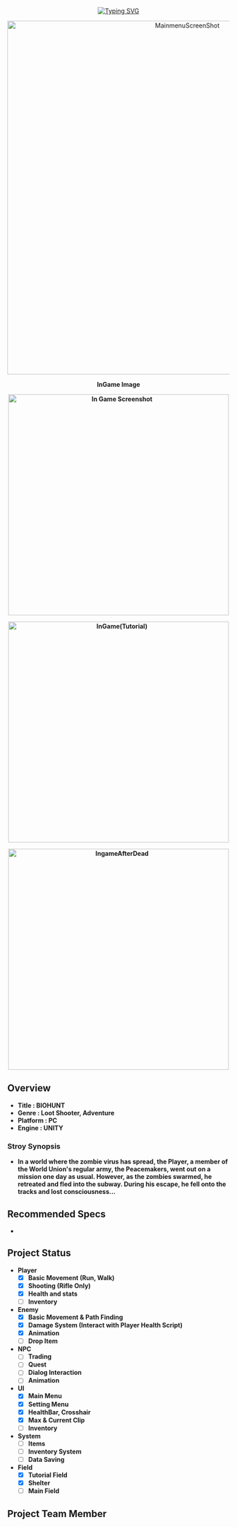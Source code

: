 <p align="center">
  <a href="https://git.io/typing-svg"><img src="https://readme-typing-svg.herokuapp.com?font=Chakra+Petch&weight=9000&size=35&pause=1000&color=AED984&center=true&vCenter=true&random=false&width=500&lines=Welcome+to+PROJECT%3ABIOHUNT" alt="Typing SVG" /></a>

<p align="center">
<img width=800" alt="MainmenuScreenShot" src="https://github.com/JeonEno/BIOHUNT/assets/109717235/25099674-19b5-4be8-bfe9-42cee88f23bb">
</p>

<p align="center">
  <strong>InGame Image<strong>
<p align="center">
  <img width="500" alt="In Game Screenshot" src="https://github.com/JeonEno/BIOHUNT/assets/109717235/f10ba820-4a0c-4009-b921-25f7354a5ccd">
<p align="center">
  <img width="500" alt="InGame(Tutorial)" src="https://github.com/JeonEno/BIOHUNT/assets/109717235/0d7de20c-f4bb-4bf2-b49b-3dbb6728e3b4">
<p align="center">
  <img width="500" alt="IngameAfterDead" src="https://github.com/JeonEno/BIOHUNT/assets/109717235/16eb714f-42f1-4f52-816e-57dbcb3a60ac">
</p>



## Overview

- Title : BIOHUNT
- Genre : Loot Shooter, Adventure
- Platform : PC
- Engine : UNITY

### Stroy Synopsis

- In a world where the zombie virus has spread, the Player, a member of the World Union's regular army, the Peacemakers, went out on a mission one day as usual. However, as the zombies swarmed, he retreated and fled into the subway. During his escape, he fell onto the tracks and lost consciousness...

## Recommended Specs

-

## Project Status

- Player
  - [x] Basic Movement (Run, Walk)
  - [x] Shooting (Rifle Only)
  - [x] Health and stats
  - [ ] Inventory
- Enemy
  - [x] Basic Movement & Path Finding
  - [x] Damage System (Interact with Player Health Script)
  - [x] Animation
  - [ ] Drop Item
- NPC
  - [ ] Trading
  - [ ] Quest
  - [ ] Dialog Interaction
  - [ ] Animation
- UI
  - [x] Main Menu
  - [x] Setting Menu
  - [x] HealthBar, Crosshair
  - [x] Max & Current Clip
  - [ ] Inventory
- System
  - [ ] Items
  - [ ] Inventory System
  - [ ] Data Saving
- Field
  - [x] Tutorial Field
  - [x] Shelter
  - [ ] Main Field

## Project Team Member
